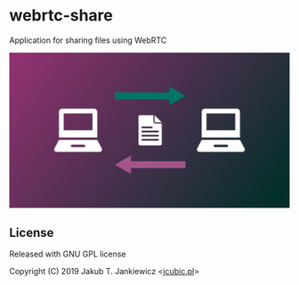 # webrtc-share
Application for sharing files using WebRTC

![Vector illustration with computers, file icon and arrows](https://raw.githubusercontent.com/jcubic/webrtc-share/master/img/cover.svg)

## License

Released with GNU GPL license

Copyright (C) 2019 Jakub T. Jankiewicz <[jcubic.pl](https://jcubic.pl)>
